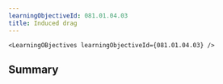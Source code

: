 ```yaml
---
learningObjectiveId: 081.01.04.03
title: Induced drag
---
```


```tsx eval
<LearningOBjectives learningObjectiveId={081.01.04.03} />
```

## Summary
